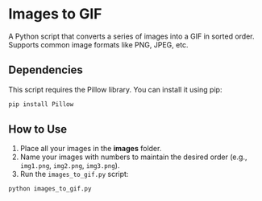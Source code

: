 
# Images to GIF

A Python script that converts a series of images into a GIF in sorted order. Supports common image formats like PNG, JPEG, etc.


## Dependencies

This script requires the Pillow library. You can install it using pip:

```bash
pip install Pillow
```

## How to Use

1. Place all your images in the **images** folder.
2. Name your images with numbers to maintain the desired order (e.g., `img1.png`, `img2.png`, `img3.png`).
3. Run the `images_to_gif.py` script:

```bash
python images_to_gif.py
```
